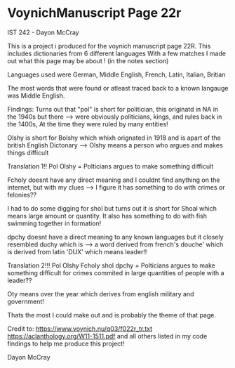 ﻿# VoynichManuscript Page 22r
IST 242 - Dayon McCray

This is a project i produced for the voynich manuscript page 22R. 
This includes dictionaries from 6 different languages 
With a few matches I made out what this page may be about ! (in the notes section)

Languages used were German, Middle English, French, Latin, Italian, Britian 

The most words that were found or atleast traced back to a known langauge was Middle English. 

Findings: 
Turns out that "pol" is short for politician, this originatd in NA in the 1940s but there -->
were obviously politicians, kings, and rules back in the 1400s, At the time they were ruled by many entities!

Olshy is short for Bolshy which whixh orignated in 1918 and is apart of the british English Dictonary -->
Olshy means a person who argues and makes things difficult

Translation 1!!
Pol Olshy = Polticians argues to make something difficult

Fcholy doesnt have any direct meaning and I couldnt find anything on the internet, but with my clues -->
I figure it has something to do with crimes or felonies??

I had to do some digging for shol but turns out it is short for Shoal which means large amount or quantity.
It also has something to do with fish swimming together in formation!

dpchy doesnt have a direct meaning to any known languages but it closely resembled duchy which is -->
a word derived from french's douche' which is derived from latin 'DUX' which means leader!!

Translation 2!!!
Pol Olshy  Fcholy shol dpchy = Polticians argues to make something difficult for crimes commited in large quantities of people with a leader??

Oty means over the year which derives from english military and government!

Thats the most I could make out and is probably the theme of that page. 


Credit to:
https://www.voynich.nu/q03/f022r_tr.txt
https://aclanthology.org/W11-1511.pdf
and all others listed in my code findings to help me produce this project! 

Dayon McCray 
